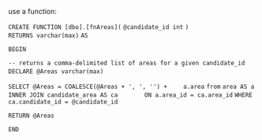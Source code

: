 use a function:

`CREATE FUNCTION [dbo].[fnAreas](`
`@candidate_id int`
`)`
`RETURNS varchar(max)`
`AS`

`BEGIN`

`-- returns a comma-delimited list of areas for a given candidate_id`
`DECLARE @Areas varchar(max) `
`  `

`SELECT @Areas = COALESCE(@Areas + ', ', '') + `
`   a.area`
`from`
`area AS a`
`INNER JOIN candidate_area AS ca       `
`ON a.area_id = ca.area_id`
`WHERE`
`ca.candidate_id = @candidate_id`


`RETURN @Areas`

`END`